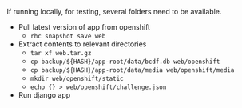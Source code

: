 If running locally, for testing, several folders need to be available.

* Pull latest version of app from openshift
    - `rhc snapshot save web`
* Extract contents to relevant directories
    - `tar xf web.tar.gz`
    - `cp backup/${HASH}/app-root/data/bcdf.db web/openshift`
    - `cp backup/${HASH}/app-root/data/media web/openshift/media`
    - `mkdir web/openshift/static`
    - `echo {} > web/openshift/challenge.json`
* Run django app

